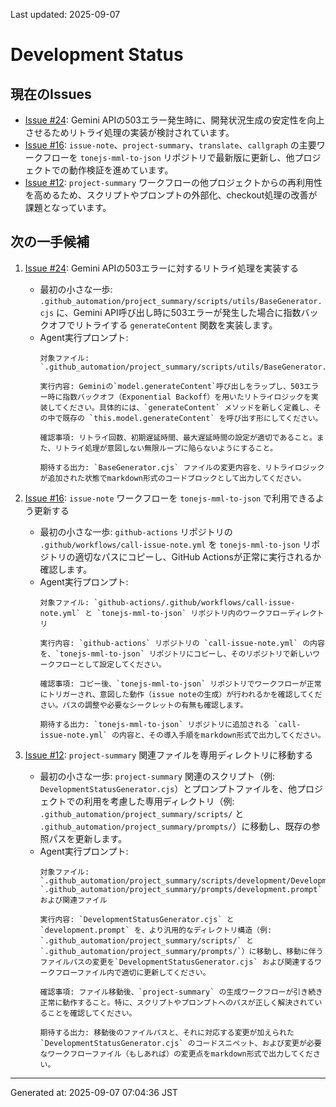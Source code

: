 Last updated: 2025-09-07

# Development Status

## 現在のIssues
- [Issue #24](../issue-notes/24.md): Gemini APIの503エラー発生時に、開発状況生成の安定性を向上させるためリトライ処理の実装が検討されています。
- [Issue #16](../issue-notes/16.md): `issue-note`、`project-summary`、`translate`、`callgraph` の主要ワークフローを `tonejs-mml-to-json` リポジトリで最新版に更新し、他プロジェクトでの動作検証を進めています。
- [Issue #12](../issue-notes/12.md): `project-summary` ワークフローの他プロジェクトからの再利用性を高めるため、スクリプトやプロンプトの外部化、checkout処理の改善が課題となっています。

## 次の一手候補
1. [Issue #24](../issue-notes/24.md): Gemini APIの503エラーに対するリトライ処理を実装する
   - 最初の小さな一歩: `.github_automation/project_summary/scripts/utils/BaseGenerator.cjs` に、Gemini API呼び出し時に503エラーが発生した場合に指数バックオフでリトライする `generateContent` 関数を実装します。
   - Agent実行プロンプト:
     ```
     対象ファイル: `.github_automation/project_summary/scripts/utils/BaseGenerator.cjs`

     実行内容: Geminiの`model.generateContent`呼び出しをラップし、503エラー時に指数バックオフ（Exponential Backoff）を用いたリトライロジックを実装してください。具体的には、`generateContent` メソッドを新しく定義し、その中で既存の `this.model.generateContent` を呼び出す形にしてください。

     確認事項: リトライ回数、初期遅延時間、最大遅延時間の設定が適切であること。また、リトライ処理が意図しない無限ループに陥らないようにすること。

     期待する出力: `BaseGenerator.cjs` ファイルの変更内容を、リトライロジックが追加された状態でmarkdown形式のコードブロックとして出力してください。
     ```

2. [Issue #16](../issue-notes/16.md): `issue-note` ワークフローを `tonejs-mml-to-json` で利用できるよう更新する
   - 最初の小さな一歩: `github-actions` リポジトリの `.github/workflows/call-issue-note.yml` を `tonejs-mml-to-json` リポジトリの適切なパスにコピーし、GitHub Actionsが正常に実行されるか確認します。
   - Agent実行プロンプト:
     ```
     対象ファイル: `github-actions/.github/workflows/call-issue-note.yml` と `tonejs-mml-to-json` リポジトリ内のワークフローディレクトリ

     実行内容: `github-actions` リポジトリの `call-issue-note.yml` の内容を、`tonejs-mml-to-json` リポジトリにコピーし、そのリポジトリで新しいワークフローとして設定してください。

     確認事項: コピー後、`tonejs-mml-to-json` リポジトリでワークフローが正常にトリガーされ、意図した動作（issue noteの生成）が行われるかを確認してください。パスの調整や必要なシークレットの有無も確認します。

     期待する出力: `tonejs-mml-to-json` リポジトリに追加される `call-issue-note.yml` の内容と、その導入手順をmarkdown形式で出力してください。
     ```

3. [Issue #12](../issue-notes/12.md): `project-summary` 関連ファイルを専用ディレクトリに移動する
   - 最初の小さな一歩: `project-summary` 関連のスクリプト（例: `DevelopmentStatusGenerator.cjs`）とプロンプトファイルを、他プロジェクトでの利用を考慮した専用ディレクトリ（例: `.github_automation/project_summary/scripts/` と `.github_automation/project_summary/prompts/`）に移動し、既存の参照パスを更新します。
   - Agent実行プロンプト:
     ```
     対象ファイル: `.github_automation/project_summary/scripts/development/DevelopmentStatusGenerator.cjs`, `.github_automation/project_summary/prompts/development.prompt` および関連ファイル

     実行内容: `DevelopmentStatusGenerator.cjs` と `development.prompt` を、より汎用的なディレクトリ構造（例: `.github_automation/project_summary/scripts/` と `.github_automation/project_summary/prompts/`）に移動し、移動に伴うファイルパスの変更を`DevelopmentStatusGenerator.cjs` および関連するワークフローファイル内で適切に更新してください。

     確認事項: ファイル移動後、`project-summary` の生成ワークフローが引き続き正常に動作すること。特に、スクリプトやプロンプトへのパスが正しく解決されていることを確認してください。

     期待する出力: 移動後のファイルパスと、それに対応する変更が加えられた `DevelopmentStatusGenerator.cjs` のコードスニペット、および変更が必要なワークフローファイル（もしあれば）の変更点をmarkdown形式で出力してください。

---
Generated at: 2025-09-07 07:04:36 JST
